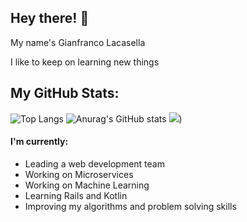 
## Hey there! 👋
My name's Gianfranco Lacasella

I like to keep on learning new things

## My GitHub Stats:
![Top Langs](https://github-readme-stats.vercel.app/api/top-langs/?username=glacasellaUANDES&layout=compact&theme=tokyonight&langs_count=10)
![Anurag's GitHub stats](https://github-readme-stats.vercel.app/api?username=glacasellaUANDES&count_private=true&show_icons=true&theme=tokyonight)
![](https://img.shields.io/badge/%3COS%3E-%3CLinux%3E-informational?style=flat&logo=%3CLOGO_NAME%3E&logoColor=white&color=2bbc8a))
#### I'm currently:
- Leading a web development team
- Working on Microservices
- Working on Machine Learning
- Learning Rails and Kotlin
- Improving my algorithms and problem solving skills
